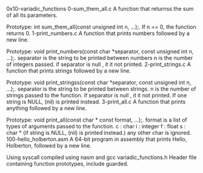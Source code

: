0x10-variadic_functions
0-sum_them_all.c
A function that returnss the sum of all its parameters.

Prototype: int sum_them_all(const unsigned int n, ...);.
If n == 0, the function returns 0.
1-print_numbers.c
A function that prints numbers followed by a new line.

Prototype: void print_numbers(const char *separator, const unsigned int n, ...);.
separator is the string to be printed between numbers
n is the number of integers passed.
if separator is null , it it not printed.
2-print_strings.c
A function that prints strings followed by a new line.

Prototype: void print_stringss(const char *separator, const unsigned int n, ...);.
separator is the string to be printed between strings.
n is the number of strings passed to the function.
if separator is null , it it not printed.
If one string is NULL, (nil) is printed instead.
3-print_all.c
A function that prints anything followed by a new line.

Prototype: void print_all(const char * const format, ...);.
format is a list of types of arguments passed to the function.
c : char
i : integer
f : float
s : char * (if string is NULL, (nil) is printed instead.)
any other char is ignored.
100-hello_holberton.asm
A 64-bit program in assembly that prints Hello, Holberton, followed by a new line.

Using syscall
compiled using nasm and gcc
variadic_functions.h
Header file containing function prototypes, include guarded.
